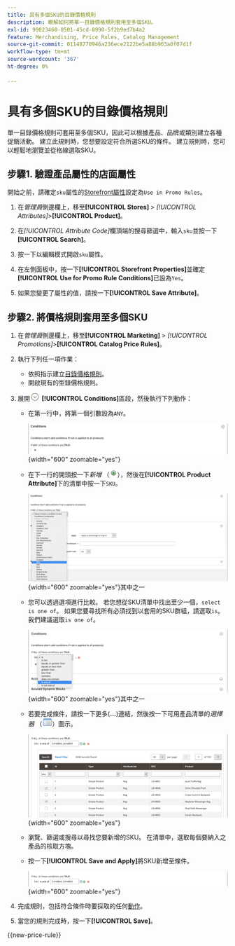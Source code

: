 ```yaml
---
title: 具有多個SKU的目錄價格規則
description: 瞭解如何將單一目錄價格規則套用至多個SKU。
exl-id: 99023460-0501-45cd-8990-5f2b9ed7b4a2
feature: Merchandising, Price Rules, Catalog Management
source-git-commit: 01148770946a236ece2122be5a88b963a0f07d1f
workflow-type: tm+mt
source-wordcount: '367'
ht-degree: 0%

---
```


# 具有多個SKU的目錄價格規則

單一目錄價格規則可套用至多個SKU，因此可以根據產品、品牌或類別建立各種促銷活動。 建立此規則時，您想要設定符合所選SKU的條件。 建立規則時，您可以輕鬆地瀏覽並從格線選取SKU。

## 步驟1. 驗證產品屬性的店面屬性

開始之前，請確定`sku`屬性的[Storefront屬性](../catalog/attribute-product-create.md#step-4-describe-the-storefront-properties)設定為`Use in Promo Rules`。

1. 在&#x200B;_管理員_&#x200B;側邊欄上，移至&#x200B;**[!UICONTROL Stores]** > _[!UICONTROL Attributes]_>**[!UICONTROL Product]**。

1. 在&#x200B;_[!UICONTROL Attribute Code]_&#x200B;欄頂端的搜尋篩選中，輸入`sku`並按一下&#x200B;**[!UICONTROL Search]**。

1. 按一下以編輯模式開啟`sku`屬性。

1. 在左側面板中，按一下&#x200B;**[!UICONTROL Storefront Properties]**&#x200B;並確定&#x200B;**[!UICONTROL Use for Promo Rule Conditions]**&#x200B;已設為`Yes`。

1. 如果您變更了屬性的值，請按一下&#x200B;**[!UICONTROL Save Attribute]**。

## 步驟2. 將價格規則套用至多個SKU

1. 在&#x200B;_管理員_&#x200B;側邊欄上，移至&#x200B;**[!UICONTROL Marketing]** > _[!UICONTROL Promotions]_>**[!UICONTROL Catalog Price Rules]**。

1. 執行下列任一項作業：

   - 依照指示建立[目錄價格規則](price-rules-catalog.md)。
   - 開啟現有的型錄價格規則。

1. 展開![展開選擇器](../assets/icon-display-expand.png) **[!UICONTROL Conditions]**&#x200B;區段，然後執行下列動作：

   - 在第一行中，將第一個引數設為`ANY`。

     ![目錄價格規則條件 — ANY](./assets/multiple-skus-condition1.png){width="600" zoomable="yes"}

   - 在下一行的開頭按一下&#x200B;_新增_ （![新增圖示](../assets/icon-add-green-circle.png)），然後在&#x200B;**[!UICONTROL Product Attribute]**&#x200B;下的清單中按一下`SKU`。

     ![目錄價格規則條件 — SKU是](./assets/multiple-skus-condition1a.png){width="600" zoomable="yes"}其中之一

   - 您可以透過選項進行比較。 若您想從SKU清單中找出至少一個，`select is one of`。 如果您要尋找所有必須找到以套用的SKU群組，請選取`is`。 我們建議選取`is one of`。

     ![目錄價格規則條件 — SKU是](./assets/multiple-skus-condition1b.png){width="600" zoomable="yes"}其中之一

   - 若要完成條件，請按一下更多(**...**)連結，然後按一下可用產品清單的&#x200B;_選擇器_ （![清單圖示](../assets/icon-list-chooser.png)）圖示。

     ![目錄價格規則條件 — 多個SKU](./assets/multiple-skus-condition2b.png){width="600" zoomable="yes"}

   - 瀏覽、篩選或搜尋以尋找您要新增的SKU。 在清單中，選取每個要納入之產品的核取方塊。

   - 按一下&#x200B;**[!UICONTROL Save and Apply]**&#x200B;將SKU新增至條件。

     ![目錄價格規則條件 — 多個SKU](./assets/multiple-skus-condition2.png){width="600" zoomable="yes"}

1. 完成規則，包括符合條件時要採取的任何[動作](price-rules-catalog.md)。

1. 當您的規則完成時，按一下&#x200B;**[!UICONTROL Save]**。

{{new-price-rule}}
